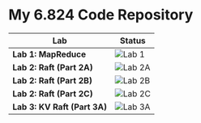 # My 6.824 Code Repository

| **Lab**                        | **Status**                                                                        |
| ----                           | ----                                                                              |
| **Lab 1: MapReduce**           | ![Lab 1](https://github.com/Fomalhauthmj/6.824/workflows/Lab1/badge.svg)          |
| **Lab 2: Raft (Part 2A)**      | ![Lab 2A](https://github.com/Fomalhauthmj/6.824/workflows/Lab2A/badge.svg)        |
| **Lab 2: Raft (Part 2B)**      | ![Lab 2B](https://github.com/Fomalhauthmj/6.824/workflows/Lab2B/badge.svg)        |
| **Lab 2: Raft (Part 2C)**      | ![Lab 2C](https://github.com/Fomalhauthmj/6.824/workflows/Lab2C/badge.svg)        |
| **Lab 3: KV Raft (Part 3A)**   | ![Lab 3A](https://github.com/Fomalhauthmj/6.824/workflows/Lab3A/badge.svg)        |